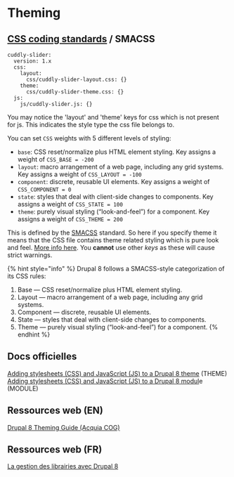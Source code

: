 # Theming

## [CSS coding standards](https://www.drupal.org/docs/develop/standards/css/css-coding-standards) / SMACSS

```text
cuddly-slider:
  version: 1.x
  css:
    layout:
      css/cuddly-slider-layout.css: {}
    theme:
      css/cuddly-slider-theme.css: {}
  js:
    js/cuddly-slider.js: {}
```

You may notice the 'layout' and 'theme' keys for css which is not present for js. This indicates the style type the css file belongs to.

You can set `CSS` weights with 5 different levels of styling:

* `base`: CSS reset/normalize plus HTML element styling. Key assigns a weight of `CSS_BASE = -200`
* `layout`: macro arrangement of a web page, including any grid systems. Key assigns a weight of `CSS_LAYOUT = -100`
* `component`: discrete, reusable UI elements. Key assigns a weight of `CSS_COMPONENT = 0`
* `state`: styles that deal with client-side changes to components. Key assigns a weight of `CSS_STATE = 100`
* `theme`: purely visual styling \(“look-and-feel”\) for a component. Key assigns a weight of `CSS_THEME = 200`

This is defined by the [SMACSS](https://smacss.com/) standard. So here if you specify theme it means that the CSS file contains theme related styling which is pure look and feel. [More info here](https://www.drupal.org/node/1887922). You **cannot** use other _keys_ as these will cause strict warnings.

{% hint style="info" %}
Drupal 8 follows a SMACSS-style categorization of its CSS rules:

1. Base — CSS reset/normalize plus HTML element styling.
2. Layout — macro arrangement of a web page, including any grid systems.
3. Component — discrete, reusable UI elements.
4. State — styles that deal with client-side changes to components.
5. Theme — purely visual styling \(“look-and-feel”\) for a component.
{% endhint %}

## Docs officielles

[Adding stylesheets \(CSS\) and JavaScript \(JS\) to a Drupal 8 theme](https://www.drupal.org/docs/8/theming/adding-stylesheets-css-and-javascript-js-to-a-drupal-8-theme#all-pages) \(THEME\)  
[Adding stylesheets \(CSS\) and JavaScript \(JS\) to a Drupal 8 modul](https://www.drupal.org/docs/8/creating-custom-modules/adding-stylesheets-css-and-javascript-js-to-a-drupal-8-module)e \(MODULE\)

## Ressources web \(EN\)

[Drupal 8 Theming Guide \(Acquia COG\)](https://github.com/acquia-pso/cog/tree/8.x-1.x/starterkit/_theming-guide)

## Ressources web \(FR\)

[La gestion des librairies avec Drupal 8](https://www.flocondetoile.fr/blog/la-gestion-des-librairies-avec-drupal-8)



